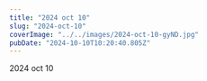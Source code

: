 ```yaml
---
title: "2024 oct 10"
slug: "2024-oct-10"
coverImage: "../../images/2024-oct-10-gyND.jpg"
pubDate: "2024-10-10T10:20:40.805Z"
---
```


2024 oct 10
